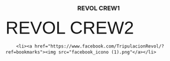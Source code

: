 	
<HTML>
<HEAD>
</HEAD>
<H3 align="center">REVOL CREW1</H3>
<BODY BACKGROUND="e75659621ccec0a3d803c5803817297e.jpg">
<font size="200" align="left" face="Comic Sans MS, Arial, MS Sans Serif">
REVOL CREW2</font>

        
		

        <li><a href="https://www.facebook.com/TripulacionRevol/?ref=bookmarks"><img src="facebook_icono (1).png"</a></li>
 
   
</BODY>
</HTML>

